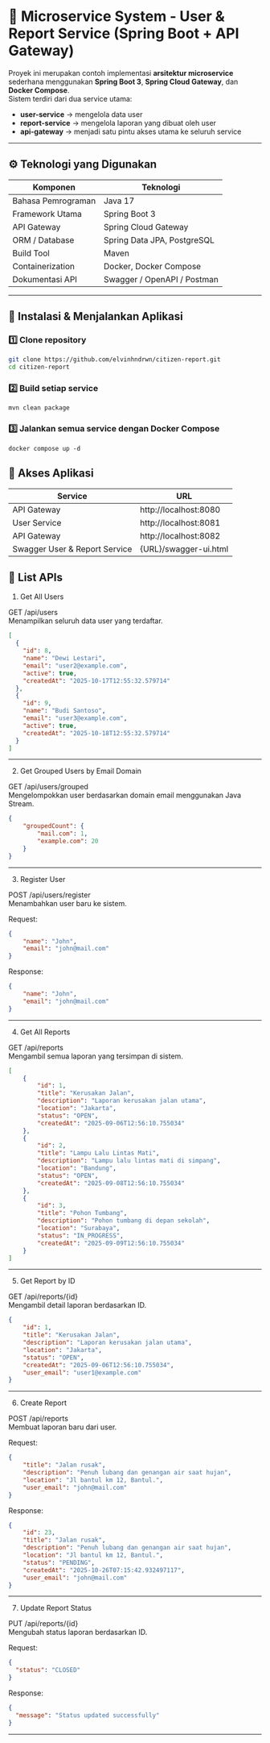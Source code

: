 # 🧩 Microservice System - User & Report Service (Spring Boot + API Gateway)

Proyek ini merupakan contoh implementasi **arsitektur microservice** sederhana menggunakan **Spring Boot 3**, **Spring Cloud Gateway**, dan **Docker Compose**.  
Sistem terdiri dari dua service utama:

- **user-service** → mengelola data user
- **report-service** → mengelola laporan yang dibuat oleh user
- **api-gateway** → menjadi satu pintu akses utama ke seluruh service

---

## ⚙️ Teknologi yang Digunakan

| Komponen | Teknologi                   |
|-----------|-----------------------------|
| Bahasa Pemrograman | Java 17                     |
| Framework Utama | Spring Boot 3               |
| API Gateway | Spring Cloud Gateway        |
| ORM / Database | Spring Data JPA, PostgreSQL |
| Build Tool | Maven                       |
| Containerization | Docker, Docker Compose      |
| Dokumentasi API | Swagger / OpenAPI / Postman |

---

## 🚀 Instalasi & Menjalankan Aplikasi

### 1️⃣ Clone repository
```bash
git clone https://github.com/elvinhndrwn/citizen-report.git
cd citizen-report
```

### 2️⃣ Build setiap service
```
mvn clean package
```

### 3️⃣ Jalankan semua service dengan Docker Compose
```
docker compose up -d
```

## 📡 Akses Aplikasi

| Service                       | URL                   |
|-------------------------------|-----------------------|
| API Gateway                   | http://localhost:8080 |
| User Service                  | http://localhost:8081 |
| API Gateway                   | http://localhost:8082 |
| Swagger User & Report Service | {URL}/swagger-ui.html |

## 🚀 List APIs
1. Get All Users

GET /api/users <br>
Menampilkan seluruh data user yang terdaftar.
```json
[
  {
    "id": 8,
    "name": "Dewi Lestari",
    "email": "user2@example.com",
    "active": true,
    "createdAt": "2025-10-17T12:55:32.579714"
  },
  {
    "id": 9,
    "name": "Budi Santoso",
    "email": "user3@example.com",
    "active": true,
    "createdAt": "2025-10-18T12:55:32.579714"
  }
]
```
---
2. Get Grouped Users by Email Domain

GET /api/users/grouped <br>
Mengelompokkan user berdasarkan domain email menggunakan Java Stream.
```json
{
    "groupedCount": {
        "mail.com": 1,
        "example.com": 20
    }
}
```
---
3. Register User

POST /api/users/register <br>
Menambahkan user baru ke sistem.

Request:
```json
{
    "name": "John",
    "email": "john@mail.com"
}
```

Response:
```json
{
    "name": "John",
    "email": "john@mail.com"
}
```
---
4. Get All Reports

GET /api/reports <br>
Mengambil semua laporan yang tersimpan di sistem.

```json
[
    {
        "id": 1,
        "title": "Kerusakan Jalan",
        "description": "Laporan kerusakan jalan utama",
        "location": "Jakarta",
        "status": "OPEN",
        "createdAt": "2025-09-06T12:56:10.755034"
    },
    {
        "id": 2,
        "title": "Lampu Lalu Lintas Mati",
        "description": "Lampu lalu lintas mati di simpang",
        "location": "Bandung",
        "status": "OPEN",
        "createdAt": "2025-09-08T12:56:10.755034"
    },
    {
        "id": 3,
        "title": "Pohon Tumbang",
        "description": "Pohon tumbang di depan sekolah",
        "location": "Surabaya",
        "status": "IN_PROGRESS",
        "createdAt": "2025-09-09T12:56:10.755034"
    }
]
```
---
5. Get Report by ID

GET /api/reports/{id}<br>
Mengambil detail laporan berdasarkan ID.
```json
{
    "id": 1,
    "title": "Kerusakan Jalan",
    "description": "Laporan kerusakan jalan utama",
    "location": "Jakarta",
    "status": "OPEN",
    "createdAt": "2025-09-06T12:56:10.755034",
    "user_email": "user1@example.com"
}
```
---
6. Create Report

POST /api/reports <br>
Membuat laporan baru dari user.

Request:
```json
{
    "title": "Jalan rusak",
    "description": "Penuh lubang dan genangan air saat hujan",
    "location": "Jl bantul km 12, Bantul.",
    "user_email": "john@mail.com"
}
```

Response:
```json
{
    "id": 23,
    "title": "Jalan rusak",
    "description": "Penuh lubang dan genangan air saat hujan",
    "location": "Jl bantul km 12, Bantul.",
    "status": "PENDING",
    "createdAt": "2025-10-26T07:15:42.932497117",
    "user_email": "john@mail.com"
}
```
---
7. Update Report Status

PUT /api/reports/{id} <br>
Mengubah status laporan berdasarkan ID.

Request:
```json
{
  "status": "CLOSED"
}
```

Response:
```json
{
  "message": "Status updated successfully"
}
```
---
